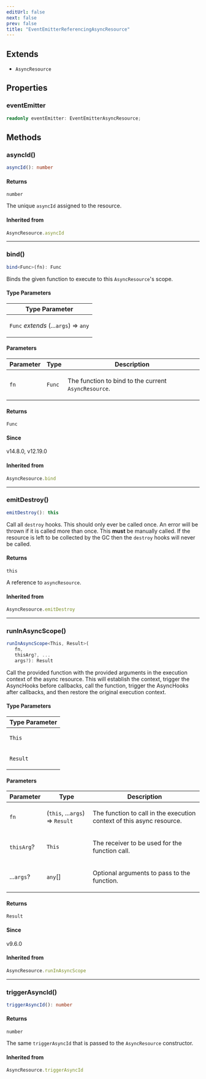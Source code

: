 ```yaml
---
editUrl: false
next: false
prev: false
title: "EventEmitterReferencingAsyncResource"
---
```


## Extends

- `AsyncResource`

## Properties

### eventEmitter

```ts
readonly eventEmitter: EventEmitterAsyncResource;
```

## Methods

### asyncId()

```ts
asyncId(): number
```

#### Returns

`number`

The unique `asyncId` assigned to the resource.

#### Inherited from

```ts
AsyncResource.asyncId
```

***

### bind()

```ts
bind<Func>(fn): Func
```

Binds the given function to execute to this `AsyncResource`'s scope.

#### Type Parameters

<table>
<thead>
<tr>
<th>Type Parameter</th>
</tr>
</thead>
<tbody>
<tr>
<td>

`Func` *extends* (...`args`) => `any`

</td>
</tr>
</tbody>
</table>

#### Parameters

<table>
<thead>
<tr>
<th>Parameter</th>
<th>Type</th>
<th>Description</th>
</tr>
</thead>
<tbody>
<tr>
<td>

`fn`

</td>
<td>

`Func`

</td>
<td>

The function to bind to the current `AsyncResource`.

</td>
</tr>
</tbody>
</table>

#### Returns

`Func`

#### Since

v14.8.0, v12.19.0

#### Inherited from

```ts
AsyncResource.bind
```

***

### emitDestroy()

```ts
emitDestroy(): this
```

Call all `destroy` hooks. This should only ever be called once. An error will
be thrown if it is called more than once. This **must** be manually called. If
the resource is left to be collected by the GC then the `destroy` hooks will
never be called.

#### Returns

`this`

A reference to `asyncResource`.

#### Inherited from

```ts
AsyncResource.emitDestroy
```

***

### runInAsyncScope()

```ts
runInAsyncScope<This, Result>(
   fn, 
   thisArg?, ...
   args?): Result
```

Call the provided function with the provided arguments in the execution context
of the async resource. This will establish the context, trigger the AsyncHooks
before callbacks, call the function, trigger the AsyncHooks after callbacks, and
then restore the original execution context.

#### Type Parameters

<table>
<thead>
<tr>
<th>Type Parameter</th>
</tr>
</thead>
<tbody>
<tr>
<td>

`This`

</td>
</tr>
<tr>
<td>

`Result`

</td>
</tr>
</tbody>
</table>

#### Parameters

<table>
<thead>
<tr>
<th>Parameter</th>
<th>Type</th>
<th>Description</th>
</tr>
</thead>
<tbody>
<tr>
<td>

`fn`

</td>
<td>

(`this`, ...`args`) => `Result`

</td>
<td>

The function to call in the execution context of this async resource.

</td>
</tr>
<tr>
<td>

`thisArg`?

</td>
<td>

`This`

</td>
<td>

The receiver to be used for the function call.

</td>
</tr>
<tr>
<td>

...`args`?

</td>
<td>

`any`[]

</td>
<td>

Optional arguments to pass to the function.

</td>
</tr>
</tbody>
</table>

#### Returns

`Result`

#### Since

v9.6.0

#### Inherited from

```ts
AsyncResource.runInAsyncScope
```

***

### triggerAsyncId()

```ts
triggerAsyncId(): number
```

#### Returns

`number`

The same `triggerAsyncId` that is passed to the `AsyncResource` constructor.

#### Inherited from

```ts
AsyncResource.triggerAsyncId
```
